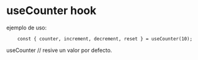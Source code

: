 # useCounter hook

ejemplo de uso:

```
    const { counter, increment, decrement, reset } = useCounter(10);
```

useCounter // resive un valor por defecto.